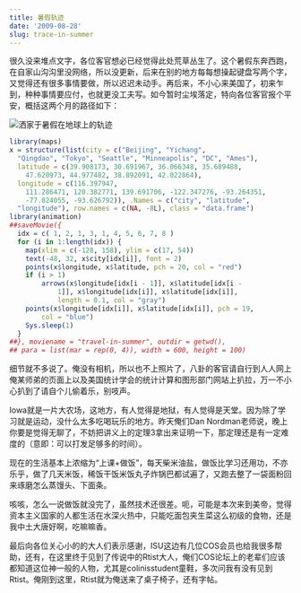 ```yaml
---
title: 暑假轨迹
date: '2009-08-28'
slug: trace-in-summer
---
```


很久没来堆点文字，各位客官想必已经觉得此处荒草丛生了。这个暑假东奔西跑，在自家山沟沟里没网络，所以没更新，后来在别的地方每每想操起键盘写两个字，又觉得还有很多事情要做，所以迟迟未动手。再后来，不小心来美国了，初来乍到，种种事情要应付，也就更没工夫写。如今暂时尘埃落定，特向各位客官报个平安，概括这两个月的路径如下：

![洒家于暑假在地球上的轨迹](https://db.yihui.org/imgur/cYkoL3X.gif)

```r
library(maps)
x = structure(list(city = c("Beijing", "Yichang",
  "Qingdao", "Tokyo", "Seattle", "Minneapolis", "DC", "Ames"),
  latitude = c(39.908173, 30.691967, 36.066348, 35.689488,
    47.620973, 44.977482, 38.892091, 42.022864),
  longitude = c(116.397947,
    111.286471, 120.382771, 139.691706, -122.347276, -93.264351,
    -77.024055, -93.626792)), .Names = c("city", "latitude",
  "longitude"), row.names = c(NA, -8L), class = "data.frame")
library(animation)
##saveMovie({
  idx = c( 1, 2, 1, 3, 1, 4, 5, 6, 7, 8 )
  for (i in 1:length(idx)) {
    map(xlim = c(-128, 158), ylim = c(17, 54))
    text(-48, 32, x$city[idx[i]], font = 2)
    points(x$longitude, x$latitude, pch = 20, col = "red")
    if (i > 1)
        arrows(x$longitude[idx[i - 1]], x$latitude[idx[i -
            1]], x$longitude[idx[i]], x$latitude[idx[i]],
            length = 0.1, col = "gray")
    points(x$longitude[idx[i]], x$latitude[idx[i]], pch = 19,
        col = "blue")
    Sys.sleep(1)
  }
##}, moviename = "travel-in-summer", outdir = getwd(),
## para = list(mar = rep(0, 4)), width = 600, height = 100)
```

细节就不多说了。俺没有相机，所以也不上照片了，八卦的客官请自行到人人网上俺某师弟的页面上以及美国统计学会的统计计算和图形部门网站上扒拉，万一不小心扒到了请自个儿偷着乐，别吱声。

Iowa就是一片大农场，这地方，有人觉得是地狱，有人觉得是天堂。因为除了学习就是运动，没什么太多吃喝玩乐的地方。昨天俺们Dan Nordman老师说，晚上你要是觉得无聊了，不妨把讲义上的定理3拿出来证明一下，那定理还是有一定难度的（意即：可以打发足够多的时间）。

现在的生活基本上浓缩为“上课+做饭”，每天柴米油盐，做饭比学习还用功，不亦乐乎，做了几天米饭，稀饭干饭米饭丸子炸锅巴都试遍了，又跑去整了一袋面粉回来琢磨怎么蒸馒头、下面条。

咳咳，怎么一说做饭就没完了，虽然技术还很差。呃，可能是本次来到美帝，觉得资本主义国家的人都生活在水深火热中，只能吃面包夹生菜这么初级的食物，还是我中土大唐好啊，吃嘛嘛香。

最后向各位关心小的的大人们表示感谢，ISU这边有几位COS会员也给我很多帮助，还有，在这里终于见到了传说中的Rtist大人，俺们COS论坛上的老辈们应该都知道这位神一般的人物，尤其是colinisstudent童鞋，多次问我有没有见到Rtist。俺刚到这里，Rtist就为俺送来了桌子椅子，还有字帖。
